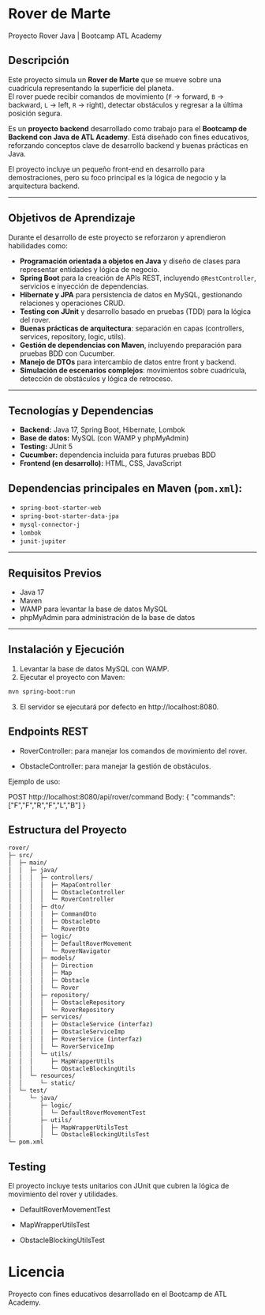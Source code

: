 # Rover de Marte

Proyecto Rover Java | Bootcamp ATL Academy

## Descripción
Este proyecto simula un **Rover de Marte** que se mueve sobre una cuadrícula representando la superficie del planeta.  
El rover puede recibir comandos de movimiento (`F` → forward, `B` → backward, `L` → left, `R` → right), detectar obstáculos y regresar a la última posición segura.  

Es un **proyecto backend** desarrollado como trabajo para el **Bootcamp de Backend con Java de ATL Academy**. Está diseñado con fines educativos, reforzando conceptos clave de desarrollo backend y buenas prácticas en Java.  

El proyecto incluye un pequeño front-end en desarrollo para demostraciones, pero su foco principal es la lógica de negocio y la arquitectura backend.

---

## Objetivos de Aprendizaje
Durante el desarrollo de este proyecto se reforzaron y aprendieron habilidades como:  
- **Programación orientada a objetos en Java** y diseño de clases para representar entidades y lógica de negocio.  
- **Spring Boot** para la creación de APIs REST, incluyendo `@RestController`, servicios e inyección de dependencias.  
- **Hibernate y JPA** para persistencia de datos en MySQL, gestionando relaciones y operaciones CRUD.  
- **Testing con JUnit** y desarrollo basado en pruebas (TDD) para la lógica del rover.  
- **Buenas prácticas de arquitectura**: separación en capas (controllers, services, repository, logic, utils).  
- **Gestión de dependencias con Maven**, incluyendo preparación para pruebas BDD con Cucumber.  
- **Manejo de DTOs** para intercambio de datos entre front y backend.  
- **Simulación de escenarios complejos**: movimientos sobre cuadrícula, detección de obstáculos y lógica de retroceso.  

---

## Tecnologías y Dependencias
- **Backend:** Java 17, Spring Boot, Hibernate, Lombok  
- **Base de datos:** MySQL (con WAMP y phpMyAdmin)  
- **Testing:** JUnit 5  
- **Cucumber:** dependencia incluida para futuras pruebas BDD  
- **Frontend (en desarrollo):** HTML, CSS, JavaScript  

## Dependencias principales en Maven (`pom.xml`):  
- `spring-boot-starter-web`  
- `spring-boot-starter-data-jpa`  
- `mysql-connector-j`  
- `lombok`  
- `junit-jupiter`  

---

## Requisitos Previos
- Java 17  
- Maven  
- WAMP para levantar la base de datos MySQL  
- phpMyAdmin para administración de la base de datos  

---

## Instalación y Ejecución
1. Levantar la base de datos MySQL con WAMP.  
2. Ejecutar el proyecto con Maven:  

```bash
mvn spring-boot:run
```
3. El servidor se ejecutará por defecto en http://localhost:8080.

## Endpoints REST

- RoverController: para manejar los comandos de movimiento del rover.

- ObstacleController: para manejar la gestión de obstáculos.

Ejemplo de uso:

POST http://localhost:8080/api/rover/command
Body: { "commands": ["F","F","R","F","L","B"] }

## Estructura del Proyecto
```bash
rover/
├─ src/
│  ├─ main/
│  │  ├─ java/
│  │  │  ├─ controllers/          
│  │  │  │  ├─ MapaController
│  │  │  │  ├─ ObstacleController
│  │  │  │  └─ RoverController
│  │  │  ├─ dto/                  
│  │  │  │  ├─ CommandDto
│  │  │  │  ├─ ObstacleDto
│  │  │  │  └─ RoverDto
│  │  │  ├─ logic/                
│  │  │  │  ├─ DefaultRoverMovement
│  │  │  │  └─ RoverNavigator
│  │  │  ├─ models/               
│  │  │  │  ├─ Direction
│  │  │  │  ├─ Map
│  │  │  │  ├─ Obstacle
│  │  │  │  └─ Rover
│  │  │  ├─ repository/           
│  │  │  │  ├─ ObstacleRepository
│  │  │  │  └─ RoverRepository
│  │  │  ├─ services/             
│  │  │  │  ├─ ObstacleService (interfaz)
│  │  │  │  ├─ ObstacleServiceImp
│  │  │  │  ├─ RoverService (interfaz)
│  │  │  │  └─ RoverServiceImp
│  │  │  └─ utils/                
│  │  │     ├─ MapWrapperUtils
│  │  │     └─ ObstacleBlockingUtils
│  │  └─ resources/
│  │     └─ static/               
│  └─ test/
│     └─ java/
│        ├─ logic/
│        │  └─ DefaultRoverMovementTest
│        ├─ utils/
│        │  ├─ MapWrapperUtilsTest
│        │  └─ ObstacleBlockingUtilsTest
└─ pom.xml
```

## Testing

El proyecto incluye tests unitarios con JUnit que cubren la lógica de movimiento del rover y utilidades.

- DefaultRoverMovementTest

- MapWrapperUtilsTest

- ObstacleBlockingUtilsTest


# Licencia

Proyecto con fines educativos desarrollado en el Bootcamp de ATL Academy.

